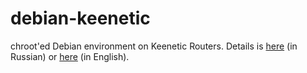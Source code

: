 # debian-keenetic
chroot'ed Debian environment on Keenetic Routers.
Details is [here](http://forum.keenetic.net/topic/458-debian-stable-%D0%BD%D0%B0-%D0%BA%D0%B8%D0%BD%D0%B5%D1%82%D0%B8%D0%BA%D0%B5/) (in Russian) or [here](https://forum.keenetic.net/topic/4000-debian-quickstart/) (in English).
